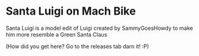 # Santa Luigi on Mach Bike

Santa Luigi is a model edit of Luigi created by SammyGoesHowdy to make him more resemble a Green Santa Claus 

(How did you get here? Go to the releases tab darn it! :P)
